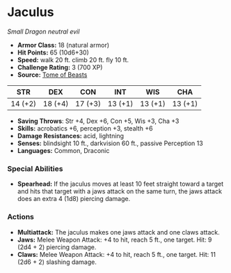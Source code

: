 # Jaculus

*Small* *Dragon* *neutral evil*

- **Armor Class:** 18 (natural armor)
- **Hit Points:** 65 (10d6+30)
- **Speed:** walk 20 ft. climb 20 ft. fly 10 ft.
- **Challenge Rating:** 3 (700 XP)
- **Source:** [Tome of Beasts](https://koboldpress.com/kpstore/product/tome-of-beasts-for-5th-edition-print/)

| STR | DEX | CON | INT | WIS | CHA |
| --- | --- | --- | --- | --- | --- |
| 14 (+2) | 18 (+4) | 17 (+3) | 13 (+1) | 13 (+1) | 13 (+1) |

- **Saving Throws**: Str +4, Dex +6, Con +5, Wis +3, Cha +3
- **Skills:** acrobatics +6, perception +3, stealth +6
- **Damage Resistances:** acid, lightning
- **Senses:** blindsight 10 ft., darkvision 60 ft., passive Perception 13
- **Languages:** Common, Draconic
### Special Abilities
- **Spearhead:** If the jaculus moves at least 10 feet straight toward a target and hits that target with a jaws attack on the same turn, the jaws attack does an extra 4 (1d8) piercing damage.
### Actions
- **Multiattack:** The jaculus makes one jaws attack and one claws attack.
- **Jaws:** Melee Weapon Attack: +4 to hit, reach 5 ft., one target. Hit: 9 (2d4 + 2) piercing damage.
- **Claws:** Melee Weapon Attack: +4 to hit, reach 5 ft., one target. Hit: 11 (2d6 + 2) slashing damage.
